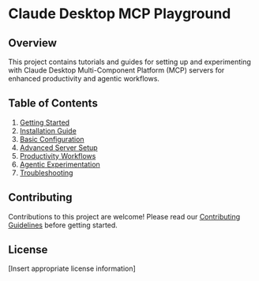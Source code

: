 # Claude Desktop MCP Playground

## Overview

This project contains tutorials and guides for setting up and experimenting with Claude Desktop Multi-Component Platform (MCP) servers for enhanced productivity and agentic workflows.

## Table of Contents

1. [Getting Started](docs/01-getting-started.md)
2. [Installation Guide](docs/02-installation.md)
3. [Basic Configuration](docs/03-basic-configuration.md)
4. [Advanced Server Setup](docs/04-advanced-setup.md)
5. [Productivity Workflows](docs/05-productivity-workflows.md)
6. [Agentic Experimentation](docs/06-agentic-experimentation.md)
7. [Troubleshooting](docs/07-troubleshooting.md)

## Contributing

Contributions to this project are welcome! Please read our [Contributing Guidelines](CONTRIBUTING.md) before getting started.

## License

[Insert appropriate license information]
